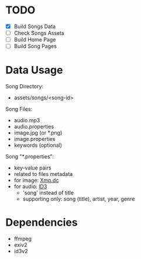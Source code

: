 # TODO
- [X] Build Songs Data
- [ ] Check Songs Assets
- [ ] Build Home Page
- [ ] Build Song Pages

# Data Usage
Song Directory:
- assets/songs/&lt;song-id&gt;

Song Files:
- audio.mp3
- audio.properties
- image.jpg (or *.png)
- image.properties
- keywords (optional)

Song "*.properties":
- key-value pairs
- related to files metadata
- for image: [Xmp.dc](https://exiftool.org/TagNames/XMP.html#dc)
- for audio: [ID3](https://en.wikipedia.org/wiki/ID3)
    - 'song' instead of title
    - supporting only: song (title), artist, year, genre

# Dependencies
- ffmpeg
- exiv2
- id3v2
